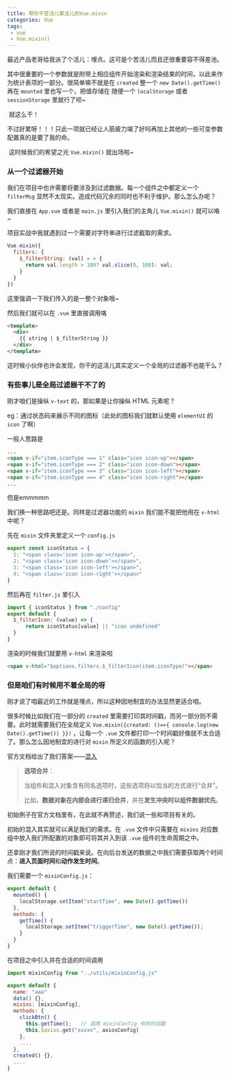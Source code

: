 ```yaml
---
title: 帮你干苦活儿累活儿的Vue.mixin
categories: Vue
tags:
 - vue
 - Vue.mixin()
---
```


​	最近产品老哥给我派了个活儿：埋点。这可是个苦活儿而且还很重要容不得差池。

其中很重要的一个参数就是附带上相应组件开始渲染和渲染结束的时间，以此来作为统计表项的一部分。很简单嘛不就是在 `created` 整一个 `new Date().getTime()` 再在 `mounted` 里也写一个，把值存储在 随便一个 `localStorage` 或者 `sessionStorage` 里就行了呗~

​	就这么干！

​	不过好累呀！！！只此一项就已经让人筋疲力竭了好吗再加上其他的一些可变参数配置真的是要了我的命。

​	这时候我们的希望之光 `Vue.mixin()` 就出场啦~

<!--more-->

### 从一个过滤器开始

我们在项目中也许需要将要涉及到过滤数据。每一个组件之中都定义一个 `filterMsg` 显然不太现实。造成代码冗余的同时也不利于维护。那么怎么办呢？

我们直接在 `App.vue` 或者是 `main.js` 里引入我们的主角儿 `Vue.mixin()` 就可以咯~

项目实战中我就遇到过一个需要对字符串进行过滤截取的需求。

```javascript
Vue.mixin({
  filters: {
    $_filterString: (val) = > {
      return val.length > 100? val.slice(0, 100): val;
    }
  }
})
```

这里强调一下我们传入的是一整个对象哦~

然后我们就可以在 `.vue` 里直接调用咯

```html
<template>
  <div>
    {{ string | $_filterString }} 
  </div>
</template>
```

这时候小伙伴也许会发现，你干的这活儿其实定义一个全局的过滤器不也能干么？

### 有些事儿是全局过滤器干不了的

刚才咱们是操纵 `v-text` 的，那如果是让你操纵 HTML 元素呢？

eg：通过状态码来展示不同的图标（此处的图标我们就默认使用 `elementUI` 的 `icon` 了啊）

一般人思路是

```html
...
<span v-if="item.iconType === 1" class="icon icon-up"></span>
<span v-if="item.iconType === 2" class="icon icon-down"></span>
<span v-if="item.iconType === 3" class="icon icon-left"></span>
<span v-if="item.iconType === 4" class="icon icon-right"></span>
...
```

但是emmmmm

我们换一种思路吧还是。同样是过滤器功能的 `mixin` 我们能不能把他用在 `v-html` 中呢？

先在 `mixin` 文件夹里定义一个 `config.js`

```javascript
export const iconStatus = {
  1: "<span class='icon icon-up'></span>",
  2: "<span class='icon icon-down'></span>",
  3: "<span class='icon icon-left'></span>",
  4: "<span class='icon icon-right'></span>"
}
```

然后再在 `filter.js` 里引入

```javascript
import { iconStatus } from "./config"
export default {
  $_filterIcon: (value) => {
      return iconStatus[value] || "icon undefined"
  }
}
```

渲染的时候我们就要用 `v-html` 来渲染啦

```html
<span v-html="$options.filters.$_filterIcon(item.iconType)"></span>
```

### 但是咱们有时候用不着全局的呀

刚才说了咱最近的工作就是埋点，所以这种因地制宜的办法显然更适合咱。

很多时候比如我们在一部分的 `created` 里需要打印其时间戳，而另一部分则不需要。此时就需要我们在全局定义 `Vue.mixin({created: ()=>{ console.log(new Date().getTime()) }})` ，让每一个 `.vue` 文件都打印一个时间戳好像就不太合适了。那么怎么因地制宜的进行对 `mixin` 所定义的函数的引入呢？

官方文档给出了我们答案——[混入](https://cn.vuejs.org/v2/guide/mixins.html#)

> **选项合并**：
>
> 当组件和混入对象含有同名选项时，这些选项将以恰当的方式进行“合并”。
>
> 比如，**数据对象在内部会进行递归合并**，并在**发生冲突时以组件数据优先**。

初始例子在官方文档里有，在此就不再赘述，我们说一些和项目有关的。

初始的混入其实就可以满足我们的需求。在 `.vue` 文件中只需要在 `mixins` 对应数组中放入我们所配置的对象即可将其并入到该 `.vue` 组件的生命周期之中。

还拿刚才我们所说的时间戳来说。在向后台发送的数据之中我们需要获取两个时间点：**进入页面时间**和**动作发生时间**。

我们需要一个 `mixinConfig.js`：

```javascript
export default {
  mounted() {
    localStorage.setItem("startTime", new Date().getTime())
  },
  methods: {
    getTime() {
      localStorage.setItem("triggerTime", new Date().getTime());
    }
  }
}
```

在项目之中引入并在合适的时间调用

```javascript
import mixinConfig from "../utils/mixinConfig.js"

export default {
  name: "aaa"
  data() {},
  mixins: [mixinConfig],
  methods: {
    clickBtn() {
      this.getTime();	// 调用 mixinConfig 中的时间戳
      this.$axios.get("xxxxx", axiosConfig)
    },
    ....
  },
  created() {},
  ....
}
```

